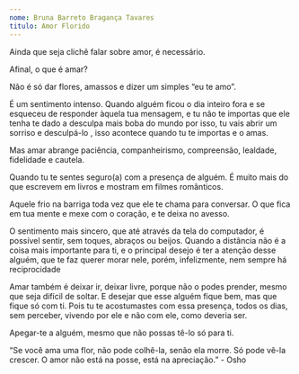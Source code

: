```yaml
---
nome: Bruna Barreto Bragança Tavares
titulo: Amor Florido
---
```




Ainda que seja clichê falar sobre amor, é necessário.

Afinal, o que é amar?

Não é só dar flores, amassos e dizer um simples “eu te amo”.

É um sentimento intenso. Quando alguém ficou o dia inteiro fora e se  esqueceu de responder àquela tua mensagem, e tu não te importas que ele tenha te dado a desculpa mais boba do mundo por isso, tu vais abrir um sorriso e desculpá-lo , isso acontece quando tu te importas e o amas.

Mas amar abrange paciência, companheirismo, compreensão, lealdade, fidelidade e cautela.

Quando tu te sentes seguro(a) com a presença de alguém. É muito mais do que escrevem em livros e mostram em filmes românticos.

Aquele frio na barriga toda vez que ele te chama para conversar. O que fica em tua mente e mexe com o coração, e te deixa no avesso.

O sentimento mais sincero, que até através da tela do computador, é possível sentir, sem toques, abraços ou beijos. Quando a distância não é a coisa mais importante para ti, e o principal desejo é ter a atenção desse alguém, que te faz querer morar nele, porém, infelizmente,  nem sempre há reciprocidade 

Amar também é deixar ir, deixar livre, porque não  o podes  prender, mesmo que seja difícil de soltar. E desejar que esse alguém fique bem, mas que fique só com ti. Pois tu te acostumastes com essa presença, todos os dias, sem perceber, vivendo por ele e não com ele, como deveria ser.

Apegar-te  a alguém, mesmo que não possas tê-lo só para ti.

“Se você ama uma flor, não pode colhê-la, senão ela morre. Só pode vê-la  crescer. O amor não está na posse, está na apreciação.” - Osho

